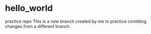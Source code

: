 # hello_world
practice repo
This is a new branch created by me to practice comitting changes from a different branch.
